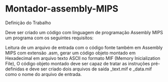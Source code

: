 # Montador-assembly-MIPS
Definição do Trabalho

Deve ser criado um código com linguagem de programação Assembly MIPS um programa com os seguintes requisitos:

Leitura de um arquivo de entrada com o código fonte também em Assembly MIPS com extensão .asm, gerar um código objeto montado em Hexadecimal em arquivo texto ASCII no formato MIF (Memory Inicialization File), O código objeto montado deve ser capaz de tratar as instruções pré-definidas e deve ser criado dois arquivos de saída _text.mif e _data.mif como o nome do arquivo de entrada.
